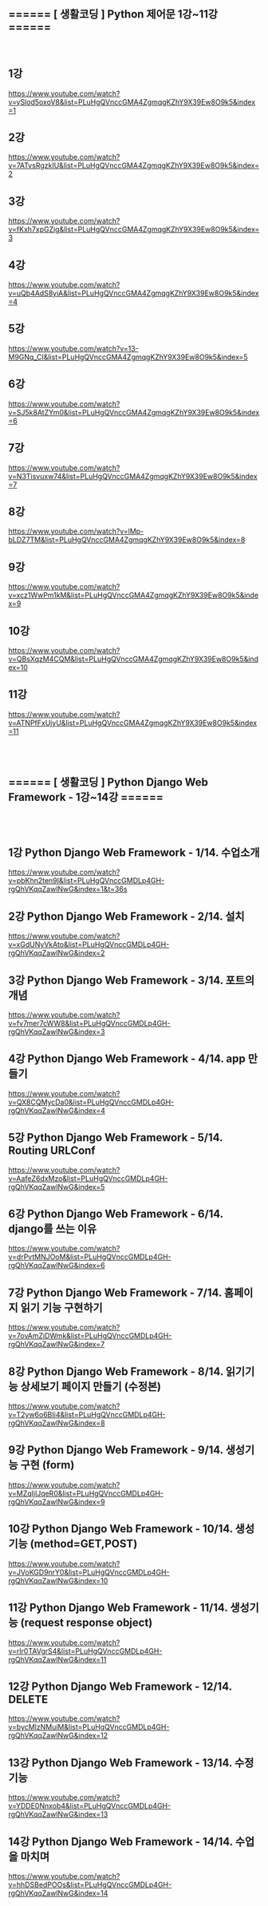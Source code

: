 
====== [ 생활코딩 ] Python 제어문 1강~11강 </span> ====== 
--------------------------------------------------
<br>

1강
--------
https://www.youtube.com/watch?v=ySlod5oxoV8&list=PLuHgQVnccGMA4ZgmqgKZhY9X39Ew8O9k5&index=1

2강
--------
https://www.youtube.com/watch?v=7ATvsRgzkIU&list=PLuHgQVnccGMA4ZgmqgKZhY9X39Ew8O9k5&index=2

3강
--------
https://www.youtube.com/watch?v=fKxh7xpGZig&list=PLuHgQVnccGMA4ZgmqgKZhY9X39Ew8O9k5&index=3

4강
--------
https://www.youtube.com/watch?v=uQb4AdS8yiA&list=PLuHgQVnccGMA4ZgmqgKZhY9X39Ew8O9k5&index=4

5강
--------
https://www.youtube.com/watch?v=13-M9GNq_CI&list=PLuHgQVnccGMA4ZgmqgKZhY9X39Ew8O9k5&index=5

6강
--------
https://www.youtube.com/watch?v=SJ5k8AtZYm0&list=PLuHgQVnccGMA4ZgmqgKZhY9X39Ew8O9k5&index=6

7강
--------
https://www.youtube.com/watch?v=N3Tisvuxw74&list=PLuHgQVnccGMA4ZgmqgKZhY9X39Ew8O9k5&index=7

8강
--------
https://www.youtube.com/watch?v=lMp-bLDZ7TM&list=PLuHgQVnccGMA4ZgmqgKZhY9X39Ew8O9k5&index=8

9강
--------
https://www.youtube.com/watch?v=xcz1WwPm1kM&list=PLuHgQVnccGMA4ZgmqgKZhY9X39Ew8O9k5&index=9

10강
--------
https://www.youtube.com/watch?v=QBsXqzM4CQM&list=PLuHgQVnccGMA4ZgmqgKZhY9X39Ew8O9k5&index=10

11강
--------
https://www.youtube.com/watch?v=ATNPfFxUjyU&list=PLuHgQVnccGMA4ZgmqgKZhY9X39Ew8O9k5&index=11

<br>
<br>

====== [ 생활코딩 ] Python Django Web Framework - 1강~14강 ======
--------------------------------------------------
<br>
<br>

1강 Python Django Web Framework - 1/14. 수업소개
--------
https://www.youtube.com/watch?v=pbKhn2ten9I&list=PLuHgQVnccGMDLp4GH-rgQhVKqqZawlNwG&index=1&t=36s


2강 Python Django Web Framework - 2/14. 설치
--------
https://www.youtube.com/watch?v=xGdUNyVkAto&list=PLuHgQVnccGMDLp4GH-rgQhVKqqZawlNwG&index=2


3강 Python Django Web Framework - 3/14. 포트의 개념
--------
https://www.youtube.com/watch?v=fv7mer7cWW8&list=PLuHgQVnccGMDLp4GH-rgQhVKqqZawlNwG&index=3


4강 Python Django Web Framework - 4/14. app 만들기
--------
https://www.youtube.com/watch?v=QX8CQMycDa0&list=PLuHgQVnccGMDLp4GH-rgQhVKqqZawlNwG&index=4

5강 Python Django Web Framework - 5/14. Routing URLConf
--------
https://www.youtube.com/watch?v=AafeZ6dxMzo&list=PLuHgQVnccGMDLp4GH-rgQhVKqqZawlNwG&index=5

6강 Python Django Web Framework - 6/14. django를 쓰는 이유
--------
https://www.youtube.com/watch?v=drPvtMNJOoM&list=PLuHgQVnccGMDLp4GH-rgQhVKqqZawlNwG&index=6

7강 Python Django Web Framework - 7/14. 홈페이지 읽기 기능 구현하기
--------
https://www.youtube.com/watch?v=7ovAmZjDWmk&list=PLuHgQVnccGMDLp4GH-rgQhVKqqZawlNwG&index=7

8강 Python Django Web Framework - 8/14. 읽기기능 상세보기 페이지 만들기 (수정본)
--------
https://www.youtube.com/watch?v=T2yw6o6BIi4&list=PLuHgQVnccGMDLp4GH-rgQhVKqqZawlNwG&index=8

9강 Python Django Web Framework - 9/14. 생성기능 구현 (form)
--------
https://www.youtube.com/watch?v=MZqIjlJqeR0&list=PLuHgQVnccGMDLp4GH-rgQhVKqqZawlNwG&index=9

10강 Python Django Web Framework - 10/14. 생성기능 (method=GET,POST)
--------
https://www.youtube.com/watch?v=JVoKGD9nrY0&list=PLuHgQVnccGMDLp4GH-rgQhVKqqZawlNwG&index=10

11강 Python Django Web Framework - 11/14. 생성기능 (request response object)
--------
https://www.youtube.com/watch?v=rIr0TAVgrS4&list=PLuHgQVnccGMDLp4GH-rgQhVKqqZawlNwG&index=11

12강 Python Django Web Framework - 12/14. DELETE
--------
https://www.youtube.com/watch?v=bycMlzNMuiM&list=PLuHgQVnccGMDLp4GH-rgQhVKqqZawlNwG&index=12

13강 Python Django Web Framework - 13/14. 수정기능
--------
https://www.youtube.com/watch?v=YDDE0Nnxob4&list=PLuHgQVnccGMDLp4GH-rgQhVKqqZawlNwG&index=13

14강 Python Django Web Framework - 14/14. 수업을 마치며
--------
https://www.youtube.com/watch?v=hhDSBedPOOs&list=PLuHgQVnccGMDLp4GH-rgQhVKqqZawlNwG&index=14
